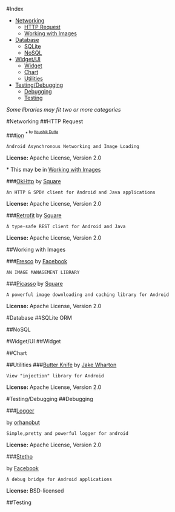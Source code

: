 #Index
- [Networking](#networking)
	- [HTTP Request](#http-request)
	- [Working with Images](#working-with-images)
- [Database](#database)
	- [SQLite](#sqlite)
	- [NoSQL](#nosql)
- [Widget/UI](#widgetui)
	- [Widget](#widget)
	- [Chart](#chart)
	- [Utilities](#utilities)
- [Testing/Debugging](#testingdebugging)
	- [Debugging](#debugging)
	- [Testing](#testing)

*Some libraries may fit two or more categories*

#Networking
##HTTP Request

###[ion](https://github.com/koush/ion) <sup>*<sup>
by [Koushik Dutta][koush]

	Android Asynchronous Networking and Image Loading

**License:** Apache License, Version 2.0

\* This may be in [Working with Images](#working-with-images)

###[OkHttp](http://square.github.io/okhttp/)
by [Square][square]

	An HTTP & SPDY client for Android and Java applications

**License:** Apache License, Version 2.0

###[Retrofit](http://square.github.io/retrofit/)
by [Square][square]

	A type-safe REST client for Android and Java

**License:** Apache License, Version 2.0

##Working with Images

###[Fresco](http://frescolib.org/)
by [Facebook][facebook]

	AN IMAGE MANAGEMENT LIBRARY


###[Picasso](http://square.github.io/picasso/)
by [Square][square]

	A powerful image downloading and caching library for Android

**License:** Apache License, Version 2.0

#Database
##SQLite ORM


##NoSQL



#Widget/UI
##Widget

##Chart

##Utilities
###[Butter Knife](http://jakewharton.github.io/butterknife/)
by [Jake Wharton][jakewharton]

	View "injection" library for Android

**License:**
Apache License, Version 2.0



#Testing/Debugging
##Debugging

###[Logger](https://github.com/orhanobut/logger)  

by [orhanobut](https://github.com/orhanobut)

	Simple,pretty and powerful logger for android 

**License:** Apache License, Version 2.0

###[Stetho](http://facebook.github.io/stetho/)

by [Facebook][facebook]

	A debug bridge for Android applications

**License:**  BSD-licensed

##Testing


[facebook]: https://code.facebook.com/
[jakewharton]: http://jakewharton.com/
[koush]: http://koush.com/
[square]: http://square.github.io/